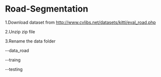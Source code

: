 # Road-Segmentation

1.Download dataset from http://www.cvlibs.net/datasets/kitti/eval_road.php

2.Unzip zip file

3.Rename the data folder

--data_road
          
  --traing
  
  --testing

